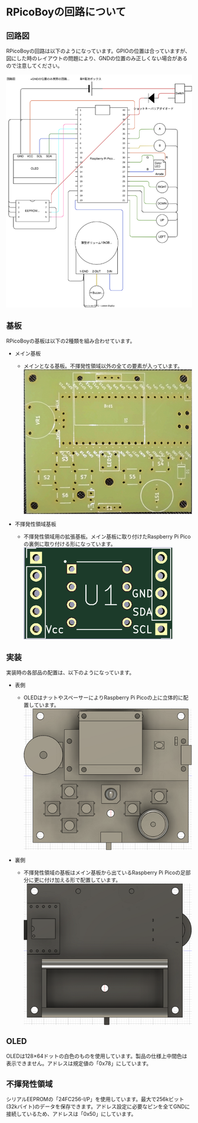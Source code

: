 # RPicoBoyの回路について

## 回路図

RPicoBoyの回路は以下のようになっています。GPIOの位置は合っていますが、図にした時のレイアウトの問題により、GNDの位置のみ正しくない場合があるので注意してください。

![](./img/rpicoboy_circuit.svg)

## 基板

RPicoBoyの基板は以下の2種類を組み合わせています。

- メイン基板
  - メインとなる基板。不揮発性領域以外の全ての要素が入っています。
![](./img/main_circuit.png)

- 不揮発性領域基板
  - 不揮発性領域用の拡張基板。メイン基板に取り付けたRaspberry Pi Picoの裏側に取り付ける形になっています。
![](./img/save_circuit.png)

## 実装

実装時の各部品の配置は、以下のようになっています。

- 表側
  - OLEDはナットやスペーサーによりRaspberry Pi Picoの上に立体的に配置しています。
![](./img/implementation_front.png)

- 裏側
  - 不揮発性領域の基板はメイン基板から出ているRaspberry Pi Picoの足部分に更に付け加える形で配置しています。
![](./img/implementation_back.png)

## OLED

OLEDは128×64ドットの白色のものを使用しています。製品の仕様上中間色は表示できません。アドレスは規定値の「0x78」にしています。

## 不揮発性領域

シリアルEEPROMの「24FC256-I/P」を使用しています。最大で256kビット(32kバイト)のデータを保存できます。アドレス設定に必要なピンを全てGNDに接続しているため、アドレスは「0x50」にしています。
